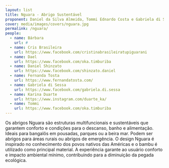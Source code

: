 ```yaml
---
layout: list
title: Nguara - Abrigo Sustentável
proponent: Daniel da Silva Almeida, Tommi Ednardo Costa e Gabriela di Sessa | Resende, Rio de Janeiro, Brasil
cover: media/images/covers/nguara.jpg
permalink: /nguara/
people:
  - name: Bárbara
    url: #
  - name: Cris Brasileira
    url: https://www.facebook.com/cristinabrasileiratupiguarani
  - name: Dael
    url: https://www.facebook.com/oka.timburiba
  - name: Daniel Shinzato
    url: https://www.facebook.com/shinzato.daniel
  - name: Fernanda Tosta
    url: https://www.fernandatosta.com/
  - name: Gabriela di Sessa
    url: https://www.facebook.com/gabriela.di.sessa
  - name: Karina Duarte
    url: https://www.instagram.com/duarte_ka/
  - name: Tommi
    url: https://www.facebook.com/oka.timburiba
---
```

Os abrigos Nguara são estruturas multifuncionais e sustentáveis que garantem conforto e condições para o descanso, banho e alimentação. Ideais para bangalôs em pousadas, parques ou a beira mar. Podem ser abrigos para áreas rurais ou abrigos de emergência. O design Nguara é inspirado no conhecimento dos povos nativos das Américas e o bambu é utilizado como principal material. A experiência garante ao usuário conforto e impacto ambiental mínimo, contribuindo para a diminuição da pegada ecológica.
